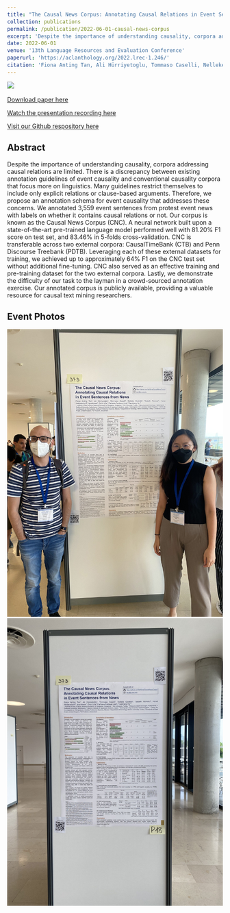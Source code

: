 ```yaml
---
title: "The Causal News Corpus: Annotating Causal Relations in Event Sentences from News"
collection: publications
permalink: /publication/2022-06-01-causal-news-corpus
excerpt: 'Despite the importance of understanding causality, corpora addressing causal relations are limited. There is a discrepancy between existing annotation guidelines of event causality and conventional causality corpora that focus more on linguistics. Many guidelines restrict themselves to include only explicit relations or clause-based arguments. Therefore, we propose an annotation schema for event causality that addresses these concerns. We annotated 3,559 event sentences from protest event news with labels on whether it contains causal relations or not. Our corpus is known as the Causal News Corpus (CNC). A neural network built upon a state-of-the-art pre-trained language model performed well with 81.20% F1 score on test set, and 83.46% in 5-folds cross-validation. CNC is transferable across two external corpora: CausalTimeBank (CTB) and Penn Discourse Treebank (PDTB). Leveraging each of these external datasets for training, we achieved up to approximately 64% F1 on the CNC test set without additional fine-tuning. CNC also served as an effective training and pre-training dataset for the two external corpora. Lastly, we demonstrate the difficulty of our task to the layman in a crowd-sourced annotation exercise. Our annotated corpus is publicly available, providing a valuable resource for causal text mining researchers.'
date: 2022-06-01
venue: '13th Language Resources and Evaluation Conference'
paperurl: 'https://aclanthology.org/2022.lrec-1.246/'
citation: 'Fiona Anting Tan, Ali Hürriyetoglu, Tommaso Caselli, Nelleke Oostdijk, Tadashi Nomoto, Hansi Hettiarachchi, Iqra Ameer, Onur Uca, Farhana Ferdousi Liza, and Tiancheng Hu. 2022. The Causal News Corpus: Annotating Causal Relations in Event Sentences from News. In Proceedings of the 13th Language Resources and Evaluation Conference, Marseille, France. European Language Resources Association.'
---
```


<img src='../images/posters/CausalNewsCorpus_LREC_2022_POSTER2.png' width=800>


<a href='https://aclanthology.org/2022.lrec-1.246/'>Download paper here</a>

<a href='https://drive.google.com/file/d/1byqXPZ9_HOjL0gB0JGGO8UwPElC5nE0i/view?usp=sharing'>Watch the presentation recording here</a>

<a href='https://github.com/tanfiona/CausalNewsCorpus'>Visit our Github respository here</a>

<h2>Abstract</h2>
Despite the importance of understanding causality, corpora addressing causal relations are limited. There is a discrepancy between existing annotation guidelines of event causality and conventional causality corpora that focus more on linguistics. Many guidelines restrict themselves to include only explicit relations or clause-based arguments. Therefore, we propose an annotation schema for event causality that addresses these concerns. We annotated 3,559 event sentences from protest event news with labels on whether it contains causal relations or not. Our corpus is known as the Causal News Corpus (CNC). A neural network built upon a state-of-the-art pre-trained language model performed well with 81.20% F1 score on test set, and 83.46% in 5-folds cross-validation. CNC is transferable across two external corpora: CausalTimeBank (CTB) and Penn Discourse Treebank (PDTB). Leveraging each of these external datasets for training, we achieved up to approximately 64% F1 on the CNC test set without additional fine-tuning. CNC also served as an effective training and pre-training dataset for the two external corpora. Lastly, we demonstrate the difficulty of our task to the layman in a crowd-sourced annotation exercise. Our annotated corpus is publicly available, providing a valuable resource for causal text mining researchers.

<h2>Event Photos</h2>

<img src='../images/events/CausalNewsCorpus_LREC_2022_P1.jpg' width=800>


<img src='../images/events/CausalNewsCorpus_LREC_2022_P2.jpg' width=800>
